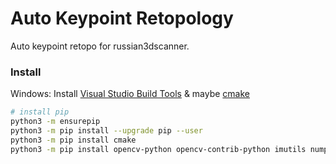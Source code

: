 # Auto Keypoint Retopology
Auto keypoint retopo for russian3dscanner.

### Install

Windows: Install [Visual Studio Build Tools](https://visualstudio.microsoft.com/thank-you-downloading-visual-studio/?sku=BuildTools&rel=15) & maybe [cmake](https://chocolatey.org/packages/cmake)

```bash
# install pip
python3 -m ensurepip
python3 -m pip install --upgrade pip --user
python3 -m pip install cmake 
python3 -m pip install opencv-python opencv-contrib-python imutils numpy dlib --user
```
